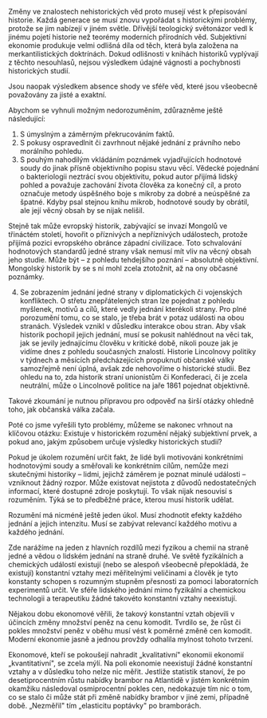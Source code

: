 Změny ve znalostech nehistorických věd proto musejí vést k přepisování historie. Každá generace se musí znovu vypořádat s historickými problémy, protože se jim nabízejí v jiném světle. Dřívější teologický světonázor vedl k jinému pojetí historie než teorémy moderních přírodních věd. Subjektivní ekonomie produkuje velmi odlišná díla od těch, která byla založena na merkantilistických doktrínách. Dokud odlišnosti v knihách historiků vyplývají z těchto nesouhlasů, nejsou výsledkem údajné vágnosti a pochybnosti historických studií.

Jsou naopak výsledkem absence shody ve sféře věd, které jsou všeobecně považovány za jisté a exaktní.

Abychom se vyhnuli možným nedorozuměním, zdůrazněme ještě následující:

1. S úmyslným a záměrným překrucováním faktů.
2. S pokusy ospravedlnit či zavrhnout nějaké jednání z právního nebo morálního pohledu.
3. S pouhým nahodilým vkládáním poznámek vyjadřujících hodnotové soudy do jinak přísně objektivního popisu stavu věcí. Vědecké pojednání o bakteriologii neztrácí svou objektivitu, pokud autor přijímá lidský pohled a považuje zachování života člověka za konečný cíl, a proto označuje metody úspěšného boje s mikroby za dobré a neúspěšné za špatné. Kdyby psal stejnou knihu mikrob, hodnotové soudy by obrátil, ale její věcný obsah by se nijak nelišil.

Stejně tak může evropský historik, zabývající se invazí Mongolů ve třináctém století, hovořit o příznivých a nepříznivých událostech, protože přijímá pozici evropského obránce západní civilizace. Toto schvalování hodnotových standardů jedné strany však nemusí mít vliv na věcný obsah jeho studie. Může být – z pohledu tehdejšího poznání – absolutně objektivní. Mongolský historik by se s ní mohl zcela ztotožnit, až na ony občasné poznámky.

4. Se zobrazením jednání jedné strany v diplomatických či vojenských konfliktech. O střetu znepřátelených stran lze pojednat z pohledu myšlenek, motivů a cílů, které vedly jednání kterékoli strany. Pro plné porozumění tomu, co se stalo, je třeba brát v potaz události na obou stranách. Výsledek vznikl v důsledku interakce obou stran. Aby však historik pochopil jejich jednání, musí se pokusit nahlédnout na věci tak, jak se jevily jednajícímu člověku v kritické době, nikoli pouze jak je vidíme dnes z pohledu současných znalostí. Historie Lincolnovy politiky v týdnech a měsících předcházejících propuknutí občanské války samozřejmě není úplná, avšak zde nehovoříme o historické studii. Bez ohledu na to, zda historik straní unionistům či Konfederaci, či je zcela neutrální, může o Lincolnově politice na jaře 1861 pojednat objektivně.

Takové zkoumání je nutnou přípravou pro odpověď na širší otázky ohledně toho, jak občanská válka začala.

Poté co jsme vyřešili tyto problémy, můžeme se nakonec vrhnout na klíčovou otázku: Existuje v historickém rozumění nějaký subjektivní prvek, a pokud ano, jakým způsobem určuje výsledky historických studií?

Pokud je úkolem rozumění určit fakt, že lidé byli motivováni konkrétními hodnotovými soudy a směřovali ke konkrétním cílům, nemůže mezi skutečnými historiky – lidmi, jejichž záměrem je poznat minulé události – vzniknout žádný rozpor. Může existovat nejistota z důvodů nedostatečných informací, které dostupné zdroje poskytují. To však nijak nesouvisí s rozuměním. Týká se to předběžné práce, kterou musí historik udělat.

Rozumění má nicméně ještě jeden úkol. Musí zhodnotit efekty každého jednání a jejich intenzitu. Musí se zabývat relevancí každého motivu a každého jednání.

Zde narážíme na jeden z hlavních rozdílů mezi fyzikou a chemií na straně jedné a vědou o lidském jednání na straně druhé. Ve světě fyzikálních a chemických událostí existují (nebo se alespoň všeobecně přepokládá, že existují) konstantní vztahy mezi měřitelnými veličinami a člověk je tyto konstanty schopen s rozumným stupněm přesnosti za pomoci laboratorních experimentů určit. Ve sféře lidského jednání mimo fyzikální a chemickou technologii a terapeutiku žádné takovéto konstantní vztahy neexistují.

Nějakou dobu ekonomové věřili, že takový konstantní vztah objevili v účincích změny množství peněz na cenu komodit. Tvrdilo se, že růst či pokles množství peněz v oběhu musí vést k poměrné změně cen komodit. Moderní ekonomie jasně a jednou provždy odhalila mylnost tohoto tvrzení.

Ekonomové, kteří se pokoušejí nahradit „kvalitativní" ekonomii ekonomií „kvantitativní", se zcela mýlí. Na poli ekonomie neexistují žádné konstantní vztahy a v důsledku toho nelze nic měřit. Jestliže statistik stanoví, že po desetiprocentním růstu nabídky brambor na Atlantidě v jistém konkrétním okamžiku následoval osmiprocentní pokles cen, nedokazuje tím nic o tom, co se stalo či může stát při změně nabídky brambor v jiné zemi, případně době. „Nezměřil" tím „elasticitu poptávky" po bramborách.